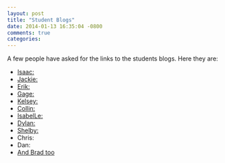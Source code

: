 ```yaml
---
layout: post
title: "Student Blogs"
date: 2014-01-13 16:35:04 -0800
comments: true
categories: 
---
```


A few people have asked for the links to the students blogs.  Here they are:

* [Isaac:](http://blog.isaacdontjelindell.com)
* [Jackie:](http://jso-jterm14.blogspot.com/)
* [Erik:](http://erikdotseth.blogspot.com/)
* [Gage:](http://gdtechcoast.blogspot.com/?m=0)
* [Kelsey:](http://seattletosiliconvalleytola.blogspot.com/)
* [Collin:](http://collinrichman.blogspot.com/)
* [IsabelLe:](http://thehtmelle.wordpress.com/)
* [Dylan:](http://www.dylanessing.tk/blog/category/jterm/)
* [Shelby:](http://popproduct.wordpress.com/)
* Chris:
* Dan:
* [And Brad too](http://reputablejournal.com)
